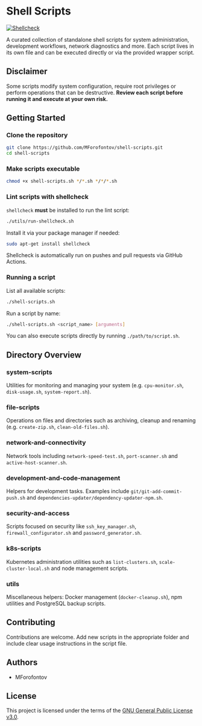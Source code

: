 # Shell Scripts

[![Shellcheck](https://github.com/MForofontov/shell-scripts/actions/workflows/shellcheck.yml/badge.svg)](https://github.com/MForofontov/shell-scripts/actions/workflows/shellcheck.yml)

A curated collection of standalone shell scripts for system administration, development workflows, network diagnostics and more. Each script lives in its own file and can be executed directly or via the provided wrapper script.

## Disclaimer
Some scripts modify system configuration, require root privileges or perform operations that can be destructive. **Review each script before running it and execute at your own risk.**

## Getting Started

### Clone the repository
```bash
git clone https://github.com/MForofontov/shell-scripts.git
cd shell-scripts
```

### Make scripts executable
```bash
chmod +x shell-scripts.sh */*.sh */*/*.sh
```

### Lint scripts with shellcheck
`shellcheck` **must** be installed to run the lint script:
```bash
./utils/run-shellcheck.sh
```
Install it via your package manager if needed:
```bash
sudo apt-get install shellcheck
```
Shellcheck is automatically run on pushes and pull requests via GitHub Actions.

### Running a script
List all available scripts:
```bash
./shell-scripts.sh
```
Run a script by name:
```bash
./shell-scripts.sh <script_name> [arguments]
```
You can also execute scripts directly by running `./path/to/script.sh`.

## Directory Overview

### system-scripts
Utilities for monitoring and managing your system (e.g. `cpu-monitor.sh`, `disk-usage.sh`, `system-report.sh`).

### file-scripts
Operations on files and directories such as archiving, cleanup and renaming (e.g. `create-zip.sh`, `clean-old-files.sh`).

### network-and-connectivity
Network tools including `network-speed-test.sh`, `port-scanner.sh` and `active-host-scanner.sh`.

### development-and-code-management
Helpers for development tasks. Examples include `git/git-add-commit-push.sh` and `dependencies-updater/dependency-updater-npm.sh`.

### security-and-access
Scripts focused on security like `ssh_key_manager.sh`, `firewall_configurator.sh` and `password_generator.sh`.

### k8s-scripts
Kubernetes administration utilities such as `list-clusters.sh`, `scale-cluster-local.sh` and node management scripts.

### utils
Miscellaneous helpers: Docker management (`docker-cleanup.sh`), npm utilities and PostgreSQL backup scripts.

## Contributing
Contributions are welcome. Add new scripts in the appropriate folder and include clear usage instructions in the script file.

## Authors

- MForofontov

## License
This project is licensed under the terms of the [GNU General Public License v3.0](LICENSE).
